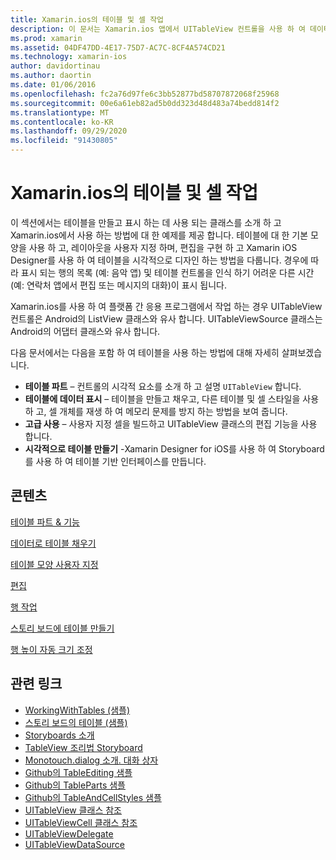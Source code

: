 ```yaml
---
title: Xamarin.ios의 테이블 및 셀 작업
description: 이 문서는 Xamarin.ios 앱에서 UITableView 컨트롤을 사용 하 여 데이터를 표시 하는 방법을 설명 하는 다양 한 가이드에 연결 됩니다.
ms.prod: xamarin
ms.assetid: 04DF47DD-4E17-75D7-AC7C-8CF4A574CD21
ms.technology: xamarin-ios
author: davidortinau
ms.author: daortin
ms.date: 01/06/2016
ms.openlocfilehash: fc2a76d97fe6c3bb52877bd58707872068f25968
ms.sourcegitcommit: 00e6a61eb82ad5b0dd323d48d483a74bedd814f2
ms.translationtype: MT
ms.contentlocale: ko-KR
ms.lasthandoff: 09/29/2020
ms.locfileid: "91430805"
---
```

# <a name="working-with-tables-and-cells-in-xamarinios"></a>Xamarin.ios의 테이블 및 셀 작업

이 섹션에서는 테이블을 만들고 표시 하는 데 사용 되는 클래스를 소개 하 고 Xamarin.ios에서 사용 하는 방법에 대 한 예제를 제공 합니다. 테이블에 대 한 기본 모양을 사용 하 고, 레이아웃을 사용자 지정 하며, 편집을 구현 하 고 Xamarin iOS Designer를 사용 하 여 테이블을 시각적으로 디자인 하는 방법을 다룹니다. 경우에 따라 표시 되는 행의 목록 (예: 음악 앱) 및 테이블 컨트롤을 인식 하기 어려운 다른 시간 (예: 연락처 앱에서 편집 또는 메시지의 대화)이 표시 됩니다.

Xamarin.ios를 사용 하 여 플랫폼 간 응용 프로그램에서 작업 하는 경우 UITableView 컨트롤은 Android의 ListView 클래스와 유사 합니다. UITableViewSource 클래스는 Android의 어댑터 클래스와 유사 합니다.

다음 문서에서는 다음을 포함 하 여 테이블을 사용 하는 방법에 대해 자세히 살펴보겠습니다.

- **테이블 파트** – 컨트롤의 시각적 요소를 소개 하 고 설명  `UITableView` 합니다. 
- **테이블에 데이터 표시** – 테이블을 만들고 채우고, 다른 테이블 및 셀 스타일을 사용 하 고, 셀 개체를 재생 하 여 메모리 문제를 방지 하는 방법을 보여 줍니다. 
- **고급 사용** – 사용자 지정 셀을 빌드하고 UITableView 클래스의 편집 기능을 사용 합니다. 
- **시각적으로 테이블 만들기** -Xamarin Designer for iOS를 사용 하 여 Storyboard를 사용 하 여 테이블 기반 인터페이스를 만듭니다. 

## <a name="contents"></a>콘텐츠

 [테이블 파트 &amp; 기능](~/ios/user-interface/controls/tables/table-parts-and-functionality.md)

 [데이터로 테이블 채우기](~/ios/user-interface/controls/tables/populating-a-table-with-data.md)

 [테이블 모양 사용자 지정](~/ios/user-interface/controls/tables/customizing-table-appearance.md)

 [편집](~/ios/user-interface/controls/tables/editing.md)

 [행 작업](~/ios/user-interface/controls/tables/row-action.md)

 [스토리 보드에 테이블 만들기](~/ios/user-interface/controls/tables/creating-tables-in-a-storyboard.md)

 [행 높이 자동 크기 조정](~/ios/user-interface/controls/tables/autosizing-row-height.md)

## <a name="related-links"></a>관련 링크

- [WorkingWithTables (샘플)](/samples/xamarin/ios-samples/workingwithtables)
- [스토리 보드의 테이블 (샘플)](/samples/xamarin/ios-samples/storyboardtable)
- [Storyboards 소개](~/ios/user-interface/storyboards/index.md)
- [TableView 조리법 Storyboard](https://github.com/xamarin/recipes/tree/master/Recipes/ios/general/storyboard/storyboard_a_tableview)
- [Monotouch.dialog 소개. 대화 상자](~/ios/user-interface/monotouch.dialog/index.md)
- [Github의 TableEditing 샘플](https://github.com/xamarin/monotouch-samples/tree/master/TableEditing)
- [Github의 TableParts 샘플](https://github.com/xamarin/monotouch-samples/tree/master/TableParts)
- [Github의 TableAndCellStyles 샘플](https://github.com/xamarin/mobile-samples/tree/master/TablesLists)
- [UITableView 클래스 참조](https://developer.apple.com/library/ios/documentation/UIKit/Reference/UITableView_Class/)
- [UITableViewCell 클래스 참조](https://developer.apple.com/library/ios/documentation/UIKit/Reference/UITableViewCell_Class/)
- [UITableViewDelegate](https://developer.apple.com/library/ios/documentation/UIKit/Reference/UITableViewDelegate_Protocol/)
- [UITableViewDataSource](https://developer.apple.com/library/ios/documentation/UIKit/Reference/UITableViewDataSource_Protocol/)